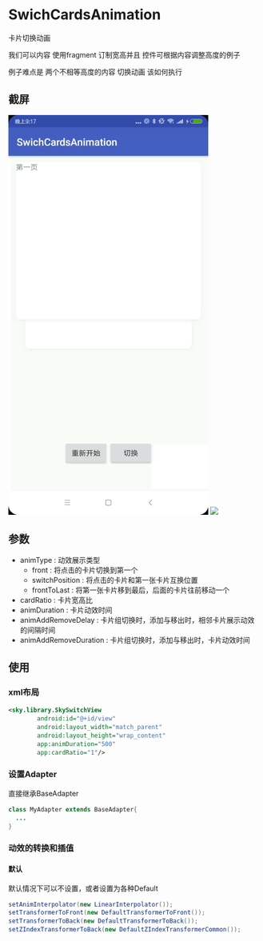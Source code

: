 # SwichCardsAnimation

卡片切换动画

我们可以内容 使用fragment 订制宽高并且 控件可根据内容调整高度的例子

例子难点是 两个不相等高度的内容 切换动画 该如何执行 

## 截屏
![](./screenshot/animation.gif)
![](./screenshot/animation2.gif)

## 参数
- animType : 动效展示类型
  - front : 将点击的卡片切换到第一个
  - switchPosition : 将点击的卡片和第一张卡片互换位置
  - frontToLast : 将第一张卡片移到最后，后面的卡片往前移动一个
- cardRatio : 卡片宽高比
- animDuration : 卡片动效时间
- animAddRemoveDelay : 卡片组切换时，添加与移出时，相邻卡片展示动效的间隔时间
- animAddRemoveDuration : 卡片组切换时，添加与移出时，卡片动效时间

## 使用
### xml布局
```xml
<sky.library.SkySwitchView
        android:id="@+id/view"
        android:layout_width="match_parent"
        android:layout_height="wrap_content"
        app:animDuration="500"
        app:cardRatio="1"/>

```
### 设置Adapter
直接继承BaseAdapter
```java
class MyAdapter extends BaseAdapter{
  ...
}

```
### 动效的转换和插值
#### 默认
默认情况下可以不设置，或者设置为各种Default
```java
setAnimInterpolator(new LinearInterpolator());
setTransformerToFront(new DefaultTransformerToFront());
setTransformerToBack(new DefaultTransformerToBack());
setZIndexTransformerToBack(new DefaultZIndexTransformerCommon());

```